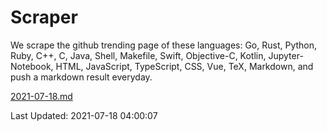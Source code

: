 # Scraper

We scrape the github trending page of these languages: Go, Rust, Python, Ruby, C++, C, Java, Shell, Makefile, Swift, Objective-C, Kotlin, Jupyter-Notebook, HTML, JavaScript, TypeScript, CSS, Vue, TeX, Markdown, and push a markdown result everyday.

[2021-07-18.md](https://github.com/yangwenmai/github-trending-backup/blob/master/2021-07-18.md)

Last Updated: 2021-07-18 04:00:07